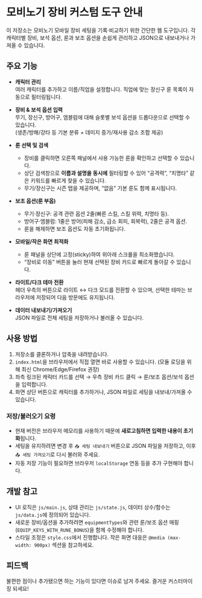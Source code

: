 # 모비노기 장비 커스텀 도구 안내

이 저장소는 모비노기 모바일 장비 세팅을 기록·비교하기 위한 간단한 웹 도구입니다. 각 캐릭터별 장비, 보석 옵션, 룬과 보조 옵션을 손쉽게 관리하고 JSON으로 내보내거나 가져올 수 있습니다.

## 주요 기능

- **캐릭터 관리**  
  여러 캐릭터를 추가하고 이름/직업을 설정합니다. 직업에 맞는 장신구 룬 목록이 자동으로 필터링됩니다.

- **장비 & 보석 옵션 입력**  
  무기, 장신구, 방어구, 엠블럼에 대해 슬롯별 보석 옵션을 드롭다운으로 선택할 수 있습니다.  
  (생존/방해/강타 등 기본 분류 + 데미지 증가/재사용 감소 조합 제공)

- **룬 선택 및 검색**  
  - 장비를 클릭하면 오른쪽 패널에서 사용 가능한 룬을 확인하고 선택할 수 있습니다.  
  - 상단 검색창으로 **이름과 설명을 동시에** 필터링할 수 있어 “공격력”, “치명타” 같은 키워드를 빠르게 찾을 수 있습니다.  
  - 무기/장신구는 시즌 탭을 제공하며, “없음” 기본 룬도 함께 표시됩니다.

- **보조 옵션(룬 부옵)**  
  - 무기·장신구: 공격 관련 옵션 2줄(빠른 스킬, 스킬 위력, 치명타 등).  
  - 방어구·엠블럼: 1줄은 방어(피해 감소, 급소 회피, 회복력), 2줄은 공격 옵션.  
  - 룬을 해제하면 보조 옵션도 자동 초기화됩니다.

- **모바일/작은 화면 최적화**  
  - 룬 패널을 상단에 고정(sticky)하여 위아래 스크롤을 최소화했습니다.  
  - “장비로 이동” 버튼을 눌러 현재 선택된 장비 카드로 빠르게 돌아갈 수 있습니다.

- **라이트/다크 테마 전환**  
  헤더 우측의 버튼으로 라이트 ↔ 다크 모드를 전환할 수 있으며, 선택한 테마는 브라우저에 저장되어 다음 방문에도 유지됩니다.

- **데이터 내보내기/가져오기**  
  JSON 파일로 전체 세팅을 저장하거나 불러올 수 있습니다.

## 사용 방법

1. 저장소를 클론하거나 압축을 내려받습니다.  
2. `index.html`을 브라우저에서 직접 열면 바로 사용할 수 있습니다. (모듈 로딩을 위해 최신 Chrome/Edge/Firefox 권장)
3. 좌측 링크된 캐릭터 카드를 선택 → 우측 장비 카드 클릭 → 룬/보조 옵션/보석 옵션을 입력합니다.
4. 화면 상단 버튼으로 캐릭터를 추가하거나, JSON 파일로 세팅을 내보내/가져올 수 있습니다.

### 저장/불러오기 요령

- 현재 버전은 브라우저 메모리를 사용하기 때문에 **새로고침하면 입력한 내용이 초기화**됩니다.
- 세팅을 유지하려면 변경 후 `📥 세팅 내보내기` 버튼으로 JSON 파일을 저장하고, 이후 `📤 세팅 가져오기`로 다시 불러와 주세요.
- 자동 저장 기능이 필요하면 브라우저 `localStorage` 연동 등을 추가 구현해야 합니다.

## 개발 참고

- UI 로직은 `js/main.js`, 상태 관리는 `js/state.js`, 데이터 상수/함수는 `js/data.js`에 정의되어 있습니다.
- 새로운 장비/옵션을 추가하려면 `equipmentTypes`와 관련 룬/보조 옵션 매핑(`EQUIP_KEYS_WITH_RUNE_BONUS`)을 함께 수정해야 합니다.
- 스타일 조정은 `style.css`에서 진행합니다. 작은 화면 대응은 `@media (max-width: 900px)` 섹션을 참고하세요.

## 피드백

불편한 점이나 추가됐으면 하는 기능이 있다면 이슈로 남겨 주세요. 즐거운 커스터마이징 되세요!
